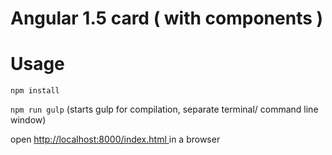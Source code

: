 # Angular 1.5 card ( with components )


# Usage

`npm install`

`npm run gulp` (starts gulp for compilation, separate terminal/ command line window)

 open <a href="http://localhost:8000/index.html" > http://localhost:8000/index.html </a> in a browser